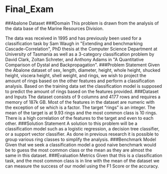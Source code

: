 # Final_Exam
##Abalone Dataset
###Domain
This problem is drawn from the analysis of the data base of the Marine Resources Division. 

The data was received in 1995 and has previously been used for a classification task by Sam Waugh in "Extending and benchmarking Cascade-Correlation", PhD thesis at the Computer Science Department at University of Tasmania as well as a 3-category classification problem by David Clark, Zoltan Schreter, and Anthony Adams in "A Quantitative Comparison of Dystal and Backpropagation".
###Problem Statement
Given the Abalone dataset of sex, length, diameter, height, whole height, shucked height, viscera height, shell weight, and rings, we wish to project the amount of rings based on the other features and perform a classification analysis. Based on the training data set the classification model is supposed to predict the amount of rings based on the features provided.
###Dataset and Inputs
The dataset consists of 9 columns and 4177 rows and requires a memory of 187k GB. Most of the features in the dataset are numeric with the exception of se which is a factor. The target “rings” is an integer. The mean of the target is at 9.93 rings and the most common class is 10 rings. There is a high correlation of the features to the target and even to each other.
###Solution Statement
A solution to this problem will be a classification model such as a logistic regression, a decision tree classifier, or a support vector classifier. As done in previous research it is possible to group various ring classes to simplify the analysis.
###Benchmark Model
Given that we seek a classification model a good naive benchmark would be to guess the most common class or the mean as they are almost the same in this dataset.
###Evaluation Metrics
Given that this is a classification task, and the most common class is in line with the mean of the dataset we can measure the success of our model using the F1 Score or the accuracy.
